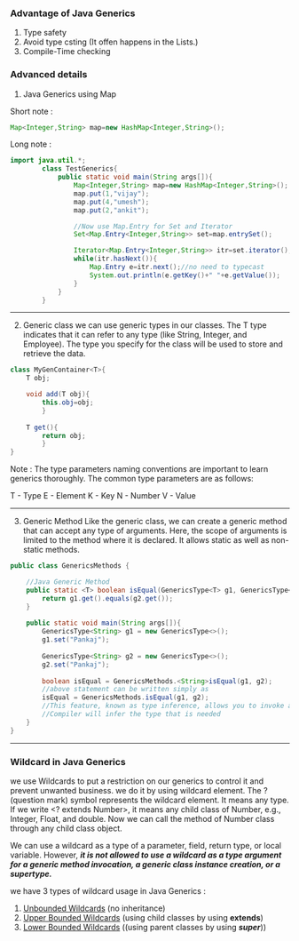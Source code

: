 ### Advantage of Java Generics

1. Type safety
2. Avoid type csting
   (It offen happens in the Lists.)
3. Compile-Time checking

### Advanced details

1. Java Generics using Map

Short note :
```java
Map<Integer,String> map=new HashMap<Integer,String>();
```
Long note :

```java
import java.util.*;
        class TestGenerics{
            public static void main(String args[]){
                Map<Integer,String> map=new HashMap<Integer,String>();
                map.put(1,"vijay");
                map.put(4,"umesh");
                map.put(2,"ankit");

                //Now use Map.Entry for Set and Iterator
                Set<Map.Entry<Integer,String>> set=map.entrySet();

                Iterator<Map.Entry<Integer,String>> itr=set.iterator();
                while(itr.hasNext()){
                    Map.Entry e=itr.next();//no need to typecast
                    System.out.println(e.getKey()+" "+e.getValue());
                }
            }
        }

```

---
2. Generic class
we can use generic types in our classes.
The T type indicates that it can refer to any type (like String, Integer, and Employee). The type you specify for the class will be used to store and retrieve the data.
```java
class MyGenContainer<T>{
    T obj;

    void add(T obj){
        this.obj=obj;
        }
    
    T get(){
        return obj;
        }
}  
``` 

Note :
The type parameters naming conventions are important to learn generics thoroughly. The common type parameters are as follows:

T - Type
E - Element
K - Key
N - Number
V - Value

---

3. Generic Method
Like the generic class, we can create a generic method that can accept any type of arguments. Here, the scope of arguments is limited to the method where it is declared. It allows static as well as non-static methods.

```Java
public class GenericsMethods {

	//Java Generic Method
	public static <T> boolean isEqual(GenericsType<T> g1, GenericsType<T> g2){
		return g1.get().equals(g2.get());
	}
	
	public static void main(String args[]){
		GenericsType<String> g1 = new GenericsType<>();
		g1.set("Pankaj");
		
		GenericsType<String> g2 = new GenericsType<>();
		g2.set("Pankaj");
		
		boolean isEqual = GenericsMethods.<String>isEqual(g1, g2);
		//above statement can be written simply as
		isEqual = GenericsMethods.isEqual(g1, g2);
		//This feature, known as type inference, allows you to invoke a generic method as an ordinary method, without specifying a type between angle brackets.
		//Compiler will infer the type that is needed
	}
}
```

---

### Wildcard in Java Generics
we use Wildcards to put a restriction on our generics to control it and prevent unwanted business.
we do it by using wildcard element.
The ? (question mark) symbol represents the wildcard element. It means any type. If we write <? extends Number>, it means any child class of Number, e.g., Integer, Float, and double. Now we can call the method of Number class through any child class object.

We can use a wildcard as a type of a parameter, field, return type, or local variable. However, ***it is not allowed to use a wildcard as a type argument for a generic method invocation, a generic class instance creation, or a supertype.***

we have 3 types of wildcard usage in Java Generics :
1. [Unbounded Wildcards](/Java/Generics/Chapters/Unbounded%20Wildcards.md) (no inheritance)
2. [Upper Bounded Wildcards](/Java/Generics/Chapters/Upper%20Bounded%20Wildcards.md) (using child classes by using **extends**)
3. [Lower Bounded Wildcards](/Java/Generics/Chapters/Lower%20Bounded%20Wildcards.md) ((using parent classes by using ***super***))